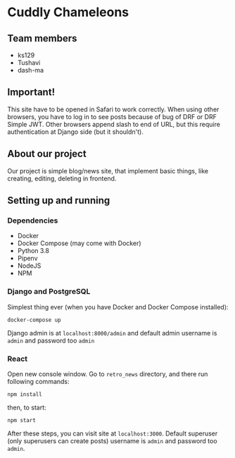 # Cuddly Chameleons
## Team members
- ks129
- Tushavi
- dash-ma

## Important!
This site have to be opened in Safari to work correctly. When using other browsers, you have to log in to see posts because of bug of DRF or DRF Simple JWT. Other browsers append slash to end of URL, but this require authentication at Django side (but it shouldn't).

## About our project
Our project is simple blog/news site, that implement basic things, like creating, editing, deleting in frontend.

## Setting up and running
### Dependencies
- Docker
- Docker Compose (may come with Docker)
- Python 3.8
- Pipenv
- NodeJS
- NPM

### Django and PostgreSQL
Simplest thing ever (when you have Docker and Docker Compose installed):
```
docker-compose up
```
Django admin is at `localhost:8000/admin` and default admin username is `admin` and password too `admin`

### React
Open new console window. Go to `retro_news` directory, and there run following commands:
```
npm install
```
then, to start:
```
npm start
```
After these steps, you can visit site at `localhost:3000`.
Default superuser (only superusers can create posts) username is `admin` and password too `admin`.
